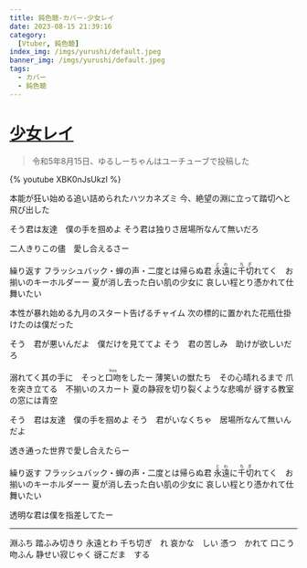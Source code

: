 ```yaml
---
title: 鈍色聴-カバー-少女レイ
date: 2023-08-15 21:39:16
category:
  [Vtuber, 鈍色聴]
index_img: /imgs/yurushi/default.jpeg
banner_img: /imgs/yurushi/default.jpeg
tags:
  - カバー
  - 鈍色聴
---
```


<script src='/js/diy/resize-ifram.js'></script>

# [少女レイ](https://www.youtube.com/watch?v=JW3N-HvU0MA)

> 令和5年8月15日、ゆるしーちゃんはユーチューブで投稿した

{% youtube XBK0nJsUkzI %}

本能が狂い始める追い詰められたハツカネズミ
今、絶望の淵に立って踏切へと飛び出した

そう君は友達　僕の手を掴めよ
そう君は独りさ居場所なんて無いだろ

二人きりこの儘　愛し合えるさー

繰り返す
フラッシュバック・蝉の声・二度とは帰らぬ君
<ruby>永遠<rt>とわ</rt>に<rt></rt>千切<rt>ちぎ</rt>れてく　お揃いのキーホルダーー</ruby>
夏が消し去った白い肌の少女に
哀しい程とり憑かれて仕舞いたい

本性が暴れ始める九月のスタート告げるチャイム
次の標的に置かれた花瓶仕掛けたのは僕だった

そう　君が悪いんだよ　僕だけを見ててよ
そう　君の苦しみ　助けが欲しいだろ

<ruby>溺れてく其の手に　そっと<rt></rt>口吻<rt>kiss</rt>をしたー</ruby>
薄笑いの獣たち　その心晴れるまで
爪を突き立てる　不揃いのスカート
夏の静寂を切り裂くような悲鳴が
谺する教室の窓には青空

そう　君は友達　僕の手を掴めよ
そう　君がいなくちゃ　居場所なんて無いんだよ

透き通った世界で愛し合えたらー

繰り返す
フラッシュバック・蝉の声・二度とは帰らぬ君
<ruby>永遠<rt>とわ</rt>に<rt></rt>千切<rt>ちぎ</rt>れてく　お揃いのキーホルダーー</ruby>
夏が消し去った白い肌の少女に
哀しい程とり憑かれて仕舞いたい

透明な君は僕を指差してたー

- - -

淵ふち
踏ふみ切きり
永遠とわ
千ち切ぎ　れ
哀かな　しい
憑つ　かれて
口こう吻ふん
静せい寂じゃく
谺こだま　する